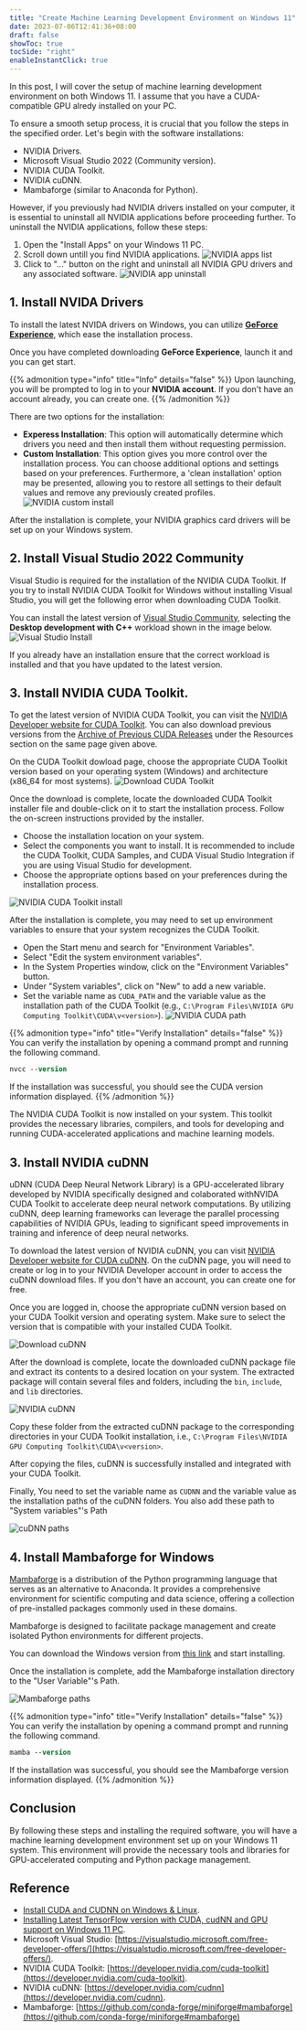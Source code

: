 ```yaml
---
title: "Create Machine Learning Development Environment on Windows 11"
date: 2023-07-06T12:41:36+08:00
draft: false
showToc: true
tocSide: "right"
enableInstantClick: true
---
```


In this post, I will cover the setup of machine learning development environment on both Windows 11. I assume that you have a CUDA-compatible GPU alredy installed on your PC.

To ensure a smooth setup process, it is crucial that you follow the steps in the specified order. Let's begin with the software installations:

- NVIDIA Drivers.
- Microsoft Visual Studio 2022 (Community version).
- NVIDIA CUDA Toolkit.
- NVIDIA cuDNN.
- Mambaforge (similar to Anaconda for Python).

However, if you previously had NVIDIA drivers installed on your computer, it is essential to uninstall all NVIDIA applications before proceeding further. To uninstall the NVIDIA applications, follow these steps:

1. Open the "Install Apps" on your Windows 11 PC.
2. Scroll down untill you find NVIDIA applications. ![NVIDIA apps list](nvidia-apps-list.png)
3. Click to "..." button on the right and uninstall all NVIDIA GPU drivers and any associated software. ![NVIDIA app uninstall](nvidia-app-uninstall.png)

## 1. Install NVIDA Drivers

To install the latest NVIDA drivers on Windows,  you can utilize [**GeForce Experience**](https://www.nvidia.com/en-gb/geforce/geforce-experience/), which ease the installation process.

Once you have completed downloading **GeForce Experience**, launch it and you can get start.

{{% admonition type="info" title="Info" details="false" %}}
Upon launching, you will be prompted to log in to your **NVIDIA account**. If you don't have an account already, you can create one.
{{% /admonition %}}

There are two options for the installation:

- **Experess Installation**: This option will automatically determine which drivers you need and then install them without requesting permission.
- **Custom Installation**: This option gives you more control over the installation process. You can choose additional options and settings based on your preferences. Furthermore, a 'clean installation' option may be presented, allowing you to restore all settings to their default values and remove any previously created profiles. ![NVIDIA custom install](nvidia-custom-install.jpg)

After the installation is complete, your NVIDIA graphics card drivers will be set up on your Windows system.

## 2. Install Visual Studio 2022 Community

Visual Studio is required for the installation of the NVIDIA CUDA Toolkit. If you try to install NVIDIA CUDA Toolkit for Windows without installing Visual Studio, you will get the following error when downloading CUDA Toolkit. 

You can install the latest version of [Visual Studio Community](https://visualstudio.microsoft.com/thank-you-downloading-visual-studio/?sku=Community), selecting the **Desktop development with C++** workload shown in the image below. ![Visual Studio Install](visual-studio-install.png)

If you already have an installation ensure that the correct workload is installed and that you have updated to the latest version.

## 3. Install NVIDIA CUDA Toolkit.

To get the latest version of NVIDIA CUDA Toolkit, you can visit the [NVIDIA Developer website for CUDA Toolkit](https://developer.nvidia.com/cuda-downloads). You can also download previous versions from the [Archive of Previous CUDA Releases](https://developer.nvidia.com/cuda-toolkit-archive) under the Resources section on the same page given above.

On the CUDA Toolkit dowload page, choose the appropriate CUDA Toolkit version based on your operating system (Windows) and architecture (x86_64 for most systems). ![Download CUDA Toolkit](download-cuda-toolkit.png)

Once the download is complete, locate the downloaded CUDA Toolkit installer file and double-click on it to start the installation process. Follow the on-screen instructions provided by the installer.

- Choose the installation location on your system.
- Select the components you want to install. It is recommended to include the CUDA Toolkit, CUDA Samples, and CUDA Visual Studio Integration if you are using Visual Studio for development.
- Choose the appropriate options based on your preferences during the installation process.

![NVIDIA CUDA Toolkit install](nvidia-cuda-toolkit-install.png)

After the installation is complete, you may need to set up environment variables to ensure that your system recognizes the CUDA Toolkit.

- Open the Start menu and search for "Environment Variables".
- Select "Edit the system environment variables".
- In the System Properties window, click on the "Environment Variables" button.
- Under "System variables", click on "New" to add a new variable.
- Set the variable name as `CUDA_PATH` and the variable value as the installation path of the CUDA Toolkit (e.g., `C:\Program Files\NVIDIA GPU Computing Toolkit\CUDA\v<version>`). ![NVIDIA CUDA path](nvidia-cuda-path.png)

{{% admonition type="info" title="Verify Installation" details="false" %}}
You can verify the installation by opening a command prompt and running the following command.

```ps
nvcc --version
```

If the installation was successful, you should see the CUDA version information displayed.
{{% /admonition %}}

The NVIDIA CUDA Toolkit is now installed on your system. This toolkit provides the necessary libraries, compilers, and tools for developing and running CUDA-accelerated applications and machine learning models.

## 3. Install NVIDIA cuDNN

uDNN (CUDA Deep Neural Network Library) is a GPU-accelerated library developed by NVIDIA specifically designed and colaborated withNVIDA CUDA Toolkit to accelerate deep neural network computations. By utilizing cuDNN, deep learning frameworks can leverage the parallel processing capabilities of NVIDIA GPUs, leading to significant speed improvements in training and inference of deep neural networks.

To download the latest version of NVIDIA cuDNN, you can visit [NVIDIA Developer website for CUDA cuDNN](https://developer.nvidia.com/rdp/cudnn-download). On the cuDNN page, you will need to create or log in to your NVIDIA Developer account in order to access the cuDNN download files. If you don't have an account, you can create one for free.

Once you are logged in, choose the appropriate cuDNN version based on your CUDA Toolkit version and operating system. Make sure to select the version that is compatible with your installed CUDA Toolkit.

![Download cuDNN](download-cudnn.png)

After the download is complete, locate the downloaded cuDNN package file and extract its contents to a desired location on your system. The extracted package will contain several files and folders, including the `bin`, `include`, and `lib` directories.

![NVIDIA cuDNN](nvidia-cudnn.png)

Copy these folder from the extracted cuDNN package to the corresponding directories in your CUDA Toolkit installation, i.e., `C:\Program Files\NVIDIA GPU Computing Toolkit\CUDA\v<version>`.

After copying the files, cuDNN is successfully installed and integrated with your CUDA Toolkit. 

Finally, You need to set the variable name as `CUDNN` and the variable value as the installation paths of the cuDNN folders. You also add these path to "System variables"'s Path

![cuDNN paths](cudnn-paths.png)

## 4. Install Mambaforge for Windows

[Mambaforge](https://mamba.readthedocs.io/en/latest/index.html) is a distribution of the Python programming language that serves as an alternative to Anaconda. It provides a comprehensive environment for scientific computing and data science, offering a collection of pre-installed packages commonly used in these domains. 

Mambaforge is designed to facilitate package management and create isolated Python environments for different projects.

You can download the Windows version from [this link](https://github.com/conda-forge/miniforge#mambaforge) and start installing.

Once the installation is complete, add the Mambaforge installation directory to the "User Variable"'s Path.

![Mambaforge paths](mambaforge-paths.png)

{{% admonition type="info" title="Verify Installation" details="false" %}}
You can verify the installation by opening a command prompt and running the following command.

```ps
mamba --version
```

If the installation was successful, you should see the Mambaforge version information displayed.
{{% /admonition %}}

## Conclusion

By following these steps and installing the required software, you will have a machine learning development environment set up on your Windows 11 system. This environment will provide the necessary tools and libraries for GPU-accelerated computing and Python package management.

## Reference

- [Install CUDA and CUDNN on Windows & Linux](https://medium.com/geekculture/install-cuda-and-cudnn-on-windows-linux-52d1501a8805).
- [Installing Latest TensorFlow version with CUDA, cudNN and GPU support on Windows 11 PC](https://medium.com/@Gunter-Pearson/installing-latest-tensorflow-version-with-cuda-cudnn-and-gpu-support-on-windows-11-pc-e41fac5c5795).
- Microsoft Visual Studio: [https://visualstudio.microsoft.com/free-developer-offers/](https://visualstudio.microsoft.com/free-developer-offers/).
- NVIDIA CUDA Toolkit: [https://developer.nvidia.com/cuda-toolkit](https://developer.nvidia.com/cuda-toolkit).
- NVIDIA cuDNN: [https://developer.nvidia.com/cudnn](https://developer.nvidia.com/cudnn).
- Mambaforge: [https://github.com/conda-forge/miniforge#mambaforge](https://github.com/conda-forge/miniforge#mambaforge)
